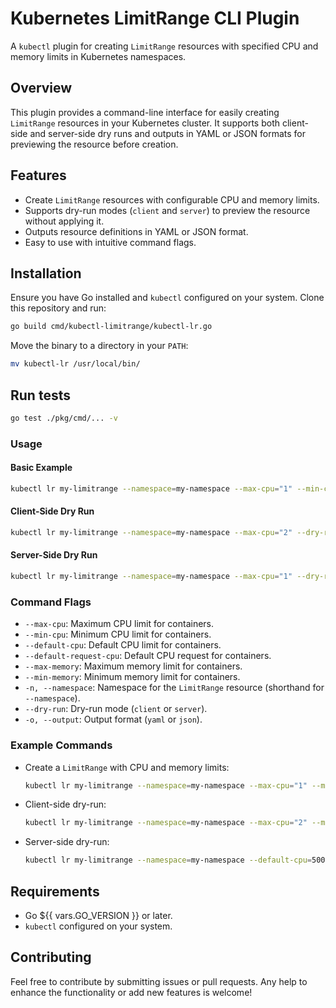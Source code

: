 # Kubernetes LimitRange CLI Plugin

A `kubectl` plugin for creating `LimitRange` resources with specified CPU and memory limits in Kubernetes namespaces.

## Overview

This plugin provides a command-line interface for easily creating `LimitRange` resources in your Kubernetes cluster. It supports both client-side and server-side dry runs and outputs in YAML or JSON formats for previewing the resource before creation.

## Features

- Create `LimitRange` resources with configurable CPU and memory limits.
- Supports dry-run modes (`client` and `server`) to preview the resource without applying it.
- Outputs resource definitions in YAML or JSON format.
- Easy to use with intuitive command flags.

## Installation

Ensure you have Go installed and `kubectl` configured on your system. Clone this repository and run:

```bash
go build cmd/kubectl-limitrange/kubectl-lr.go
```

Move the binary to a directory in your `PATH`:

```bash
mv kubectl-lr /usr/local/bin/
```

## Run tests

```bash
go test ./pkg/cmd/... -v
```

### Usage

#### Basic Example

```bash
kubectl lr my-limitrange --namespace=my-namespace --max-cpu="1" --min-cpu=100m --max-memory=500Mi --min-memory=100Mi
```

#### Client-Side Dry Run

```bash
kubectl lr my-limitrange --namespace=my-namespace --max-cpu="2" --dry-run=client -o yaml
```

#### Server-Side Dry Run

```bash
kubectl lr my-limitrange --namespace=my-namespace --max-cpu="1" --dry-run=server -o json
```

### Command Flags

- `--max-cpu`: Maximum CPU limit for containers.
- `--min-cpu`: Minimum CPU limit for containers.
- `--default-cpu`: Default CPU limit for containers.
- `--default-request-cpu`: Default CPU request for containers.
- `--max-memory`: Maximum memory limit for containers.
- `--min-memory`: Minimum memory limit for containers.
- `-n, --namespace`: Namespace for the `LimitRange` resource (shorthand for `--namespace`).
- `--dry-run`: Dry-run mode (`client` or `server`).
- `-o, --output`: Output format (`yaml` or `json`).

### Example Commands

- Create a `LimitRange` with CPU and memory limits:
  ```bash
  kubectl lr my-limitrange --namespace=my-namespace --max-cpu="1" --min-cpu=100m --max-memory=500Mi --min-memory=100Mi
  ```

- Client-side dry-run:
  ```bash
  kubectl lr my-limitrange --namespace=my-namespace --max-cpu="2" --min-cpu=500m --dry-run=client -o yaml
  ```

- Server-side dry-run:
  ```bash
  kubectl lr my-limitrange --namespace=my-namespace --default-cpu=500m --default-request-cpu=200m --dry-run=server -o json
  ```

## Requirements

- Go ${{ vars.GO_VERSION }} or later.
- `kubectl` configured on your system.

## Contributing

Feel free to contribute by submitting issues or pull requests. Any help to enhance the functionality or add new features is welcome!
